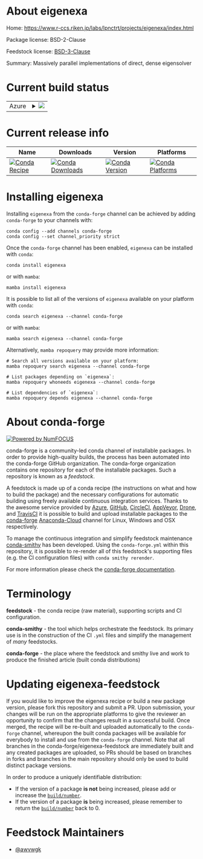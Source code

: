 About eigenexa
==============

Home: https://www.r-ccs.riken.jp/labs/lpnctrt/projects/eigenexa/index.html

Package license: BSD-2-Clause

Feedstock license: [BSD-3-Clause](https://github.com/conda-forge/eigenexa-feedstock/blob/main/LICENSE.txt)

Summary: Massively parallel implementations of direct, dense eigensolver

Current build status
====================


<table>
    
  <tr>
    <td>Azure</td>
    <td>
      <details>
        <summary>
          <a href="https://dev.azure.com/conda-forge/feedstock-builds/_build/latest?definitionId=14759&branchName=main">
            <img src="https://dev.azure.com/conda-forge/feedstock-builds/_apis/build/status/eigenexa-feedstock?branchName=main">
          </a>
        </summary>
        <table>
          <thead><tr><th>Variant</th><th>Status</th></tr></thead>
          <tbody><tr>
              <td>linux_64_mpimpich</td>
              <td>
                <a href="https://dev.azure.com/conda-forge/feedstock-builds/_build/latest?definitionId=14759&branchName=main">
                  <img src="https://dev.azure.com/conda-forge/feedstock-builds/_apis/build/status/eigenexa-feedstock?branchName=main&jobName=linux&configuration=linux_64_mpimpich" alt="variant">
                </a>
              </td>
            </tr><tr>
              <td>linux_64_mpiopenmpi</td>
              <td>
                <a href="https://dev.azure.com/conda-forge/feedstock-builds/_build/latest?definitionId=14759&branchName=main">
                  <img src="https://dev.azure.com/conda-forge/feedstock-builds/_apis/build/status/eigenexa-feedstock?branchName=main&jobName=linux&configuration=linux_64_mpiopenmpi" alt="variant">
                </a>
              </td>
            </tr>
          </tbody>
        </table>
      </details>
    </td>
  </tr>
</table>

Current release info
====================

| Name | Downloads | Version | Platforms |
| --- | --- | --- | --- |
| [![Conda Recipe](https://img.shields.io/badge/recipe-eigenexa-green.svg)](https://anaconda.org/conda-forge/eigenexa) | [![Conda Downloads](https://img.shields.io/conda/dn/conda-forge/eigenexa.svg)](https://anaconda.org/conda-forge/eigenexa) | [![Conda Version](https://img.shields.io/conda/vn/conda-forge/eigenexa.svg)](https://anaconda.org/conda-forge/eigenexa) | [![Conda Platforms](https://img.shields.io/conda/pn/conda-forge/eigenexa.svg)](https://anaconda.org/conda-forge/eigenexa) |

Installing eigenexa
===================

Installing `eigenexa` from the `conda-forge` channel can be achieved by adding `conda-forge` to your channels with:

```
conda config --add channels conda-forge
conda config --set channel_priority strict
```

Once the `conda-forge` channel has been enabled, `eigenexa` can be installed with `conda`:

```
conda install eigenexa
```

or with `mamba`:

```
mamba install eigenexa
```

It is possible to list all of the versions of `eigenexa` available on your platform with `conda`:

```
conda search eigenexa --channel conda-forge
```

or with `mamba`:

```
mamba search eigenexa --channel conda-forge
```

Alternatively, `mamba repoquery` may provide more information:

```
# Search all versions available on your platform:
mamba repoquery search eigenexa --channel conda-forge

# List packages depending on `eigenexa`:
mamba repoquery whoneeds eigenexa --channel conda-forge

# List dependencies of `eigenexa`:
mamba repoquery depends eigenexa --channel conda-forge
```


About conda-forge
=================

[![Powered by
NumFOCUS](https://img.shields.io/badge/powered%20by-NumFOCUS-orange.svg?style=flat&colorA=E1523D&colorB=007D8A)](https://numfocus.org)

conda-forge is a community-led conda channel of installable packages.
In order to provide high-quality builds, the process has been automated into the
conda-forge GitHub organization. The conda-forge organization contains one repository
for each of the installable packages. Such a repository is known as a *feedstock*.

A feedstock is made up of a conda recipe (the instructions on what and how to build
the package) and the necessary configurations for automatic building using freely
available continuous integration services. Thanks to the awesome service provided by
[Azure](https://azure.microsoft.com/en-us/services/devops/), [GitHub](https://github.com/),
[CircleCI](https://circleci.com/), [AppVeyor](https://www.appveyor.com/),
[Drone](https://cloud.drone.io/welcome), and [TravisCI](https://travis-ci.com/)
it is possible to build and upload installable packages to the
[conda-forge](https://anaconda.org/conda-forge) [Anaconda-Cloud](https://anaconda.org/)
channel for Linux, Windows and OSX respectively.

To manage the continuous integration and simplify feedstock maintenance
[conda-smithy](https://github.com/conda-forge/conda-smithy) has been developed.
Using the ``conda-forge.yml`` within this repository, it is possible to re-render all of
this feedstock's supporting files (e.g. the CI configuration files) with ``conda smithy rerender``.

For more information please check the [conda-forge documentation](https://conda-forge.org/docs/).

Terminology
===========

**feedstock** - the conda recipe (raw material), supporting scripts and CI configuration.

**conda-smithy** - the tool which helps orchestrate the feedstock.
                   Its primary use is in the construction of the CI ``.yml`` files
                   and simplify the management of *many* feedstocks.

**conda-forge** - the place where the feedstock and smithy live and work to
                  produce the finished article (built conda distributions)


Updating eigenexa-feedstock
===========================

If you would like to improve the eigenexa recipe or build a new
package version, please fork this repository and submit a PR. Upon submission,
your changes will be run on the appropriate platforms to give the reviewer an
opportunity to confirm that the changes result in a successful build. Once
merged, the recipe will be re-built and uploaded automatically to the
`conda-forge` channel, whereupon the built conda packages will be available for
everybody to install and use from the `conda-forge` channel.
Note that all branches in the conda-forge/eigenexa-feedstock are
immediately built and any created packages are uploaded, so PRs should be based
on branches in forks and branches in the main repository should only be used to
build distinct package versions.

In order to produce a uniquely identifiable distribution:
 * If the version of a package **is not** being increased, please add or increase
   the [``build/number``](https://docs.conda.io/projects/conda-build/en/latest/resources/define-metadata.html#build-number-and-string).
 * If the version of a package **is** being increased, please remember to return
   the [``build/number``](https://docs.conda.io/projects/conda-build/en/latest/resources/define-metadata.html#build-number-and-string)
   back to 0.

Feedstock Maintainers
=====================

* [@awvwgk](https://github.com/awvwgk/)

